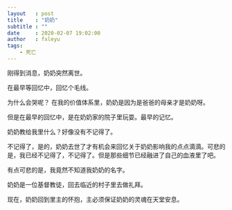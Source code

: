 ```yaml
---
layout   : post
title    : "奶奶"
subtitle : ""
date     : 2020-02-07 19:02:00
author   : fxleyu
tags:
    - 死亡
---
```

刚得到消息，奶奶突然离世。

在最早等回忆中，回忆个毛线。

为什么会哭呢？
在我的价值体系里，奶奶是因为是爸爸的母亲才是奶奶呀。


但是在最早的回忆中，是在奶奶家的院子里玩耍。最早的记忆。

奶奶教给我里什么？好像没有不记得了。

不记得了，是的，奶奶去世了才有机会来回忆关于奶奶影响我的点点滴滴。可悲的是，我已经不记得了，不记得了。但是那些细节已经融进了自己的血液里了吧。

有点可悲的是，我竟然不知道我奶奶的名字。

奶奶是一位基督教徒，回去临近的村子里去做礼拜。

现在，奶奶回到里主的怀抱，主必须保证奶奶的灵魂在天堂安息。
